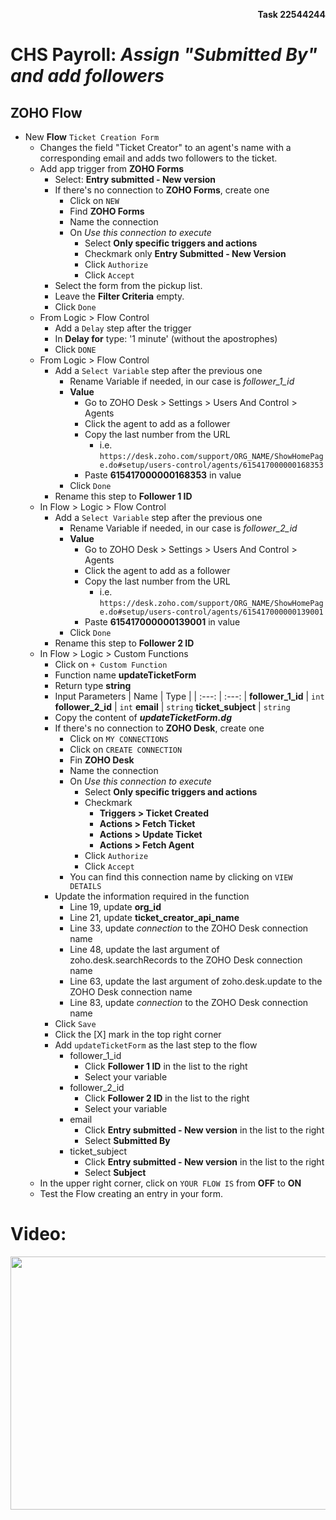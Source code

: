 <sup><sup><p align="right">**Task 22544244**</p></sup></sup>
# CHS Payroll: *Assign "Submitted By" and add followers*
## ZOHO Flow
- New **Flow** `Ticket Creation Form`
    - Changes the field "Ticket Creator" to an agent's name with a corresponding email and adds two followers to the ticket.
    - Add app trigger from **ZOHO Forms**
        - Select: **Entry submitted - New version**
        - If there's no connection to **ZOHO Forms**, create one
            - Click on `NEW`
            - Find **ZOHO Forms**
            - Name the connection
            - On *Use this connection to execute*
                - Select **Only specific triggers and actions**
                - Checkmark only **Entry Submitted - New Version**
                - Click `Authorize`
                - Click `Accept`
        - Select the form from the pickup list.
        - Leave the **Filter Criteria** empty.
        - Click `Done`
    - From Logic > Flow Control
        - Add a `Delay` step after the trigger
        - In **Delay for** type: '1 minute' (without the apostrophes)
        - Click `DONE`
    - From Logic > Flow Control
        - Add a `Select Variable` step after the previous one
            - Rename Variable if needed, in our case is *follower_1_id*
             - **Value**
                - Go to ZOHO Desk > Settings > Users And Control > Agents
                - Click the agent to add as a follower
                - Copy the last number from the URL
                    - i.e. `https://desk.zoho.com/support/ORG_NAME/ShowHomePage.do#setup/users-control/agents/615417000000168353`
                - Paste **615417000000168353** in value
            - Click `Done`
        - Rename this step to **Follower 1 ID**
    - In Flow > Logic > Flow Control
        - Add a `Select Variable` step after the previous one
            - Rename Variable if needed, in our case is *follower_2_id*
             - **Value**
                - Go to ZOHO Desk > Settings > Users And Control > Agents
                - Click the agent to add as a follower
                - Copy the last number from the URL
                    - i.e. `https://desk.zoho.com/support/ORG_NAME/ShowHomePage.do#setup/users-control/agents/615417000000139001`
                - Paste **615417000000139001** in value
            - Click `Done`
        - Rename this step to **Follower 2 ID**
    - In Flow > Logic > Custom Functions
        - Click on `+ Custom Function`
        - Function name **updateTicketForm**
        - Return type **string**
        - Input Parameters
            | Name  | Type  |
            | :---: | :---: |
            **follower_1_id** | `int`
            **follower_2_id** | `int`
            **email** | `string`
            **ticket_subject** | `string`
        - Copy the content of ***updateTicketForm.dg***
        - If there's no connection to **ZOHO Desk**, create one
            - Click on `MY CONNECTIONS`
            - Click on `CREATE CONNECTION`
            - Fin **ZOHO Desk**
            - Name the connection
            - On *Use this connection to execute*
                - Select **Only specific triggers and actions**
                - Checkmark
                    - **Triggers > Ticket Created**
                    - **Actions > Fetch Ticket**
                    - **Actions > Update Ticket**
                    - **Actions > Fetch Agent**
                - Click `Authorize`
                - Click `Accept`
            - You can find this connection name by clicking on `VIEW DETAILS`
        - Update the information required in the function
            - Line 19, update **org_id**
            - Line 21, update **ticket_creator_api_name**
            - Line 33, update *connection* to the ZOHO Desk connection name
            - Line 48, update the last argument of zoho.desk.searchRecords to the ZOHO Desk connection name
            - Line 63, update the last argument of zoho.desk.update to the ZOHO Desk connection name
            - Line 83, update *connection* to the ZOHO Desk connection name
        - Click `Save`
        - Click the [X] mark in the top right corner
        - Add `updateTicketForm` as the last step to the flow
            - follower_1_id
                - Click **Follower 1 ID** in the list to the right
                - Select your variable 
            - follower_2_id
                - Click **Follower 2 ID** in the list to the right
                - Select your variable 
            - email
                - Click **Entry submitted - New version** in the list to the right
                - Select **Submitted By**
            - ticket_subject 
                - Click **Entry submitted - New version** in the list to the right
                - Select **Subject**
    - In the upper right corner, click on `YOUR FLOW IS` from **OFF** to **ON**
    - Test the Flow creating an entry in your form.

# Video:
<p align="center">
    <a href="https://drive.google.com/open?id=1heTJmHOyHcTsk4C3EAb3BuwOqzRE2hAs">
        <img src="https://i.imgur.com/Yc9K1Zf.png" width="720" height="405">
    </a>
</p>    